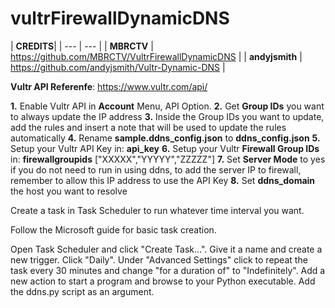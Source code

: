 # vultrFirewallDynamicDNS

| **CREDITS**|
| --- | --- |
| **MBRCTV** | https://github.com/MBRCTV/VultrFirewallDynamicDNS |
| **andyjsmith** | https://github.com/andyjsmith/Vultr-Dynamic-DNS |

**Vultr API Referenfe**: https://www.vultr.com/api/

**1.** Enable Vultr API in **Account** Menu, API Option.
**2.** Get **Group IDs** you want to always update the IP address
**3.** Inside the Group IDs you want to update, add the rules and insert a note that will be used to update the rules automatically 
**4.** Rename **sample.ddns_config.json** to **ddns_config.json**
**5.** Setup your Vultr API Key in: **api_key**
**6.** Setup your Vultr **Firewall Group IDs** in: **firewallgroupids** ["XXXXX","YYYYY","ZZZZZ"]
**7.** Set **Server Mode** to yes if you do not need to run in using ddns, to add the server IP to firewall, remember to allow this IP address to use the API Key
**8.** Set **ddns_domain** the host you want to resolve

Create a task in Task Scheduler to run whatever time interval you want. 

Follow the Microsoft guide for basic task creation.

Open Task Scheduler and click "Create Task...".
Give it a name and create a new trigger.
Click "Daily". Under "Advanced Settings" click to repeat the task every 30 minutes and change "for a duration of" to "Indefinitely".
Add a new action to start a program and browse to your Python executable. Add the ddns.py script as an argument.

